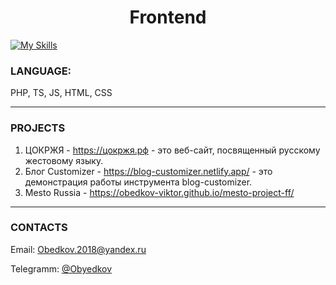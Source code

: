 <center>
<h1>Frontend</h1>
</center>

[![My Skills](https://skillicons.dev/icons?i=js,html,css,tailwind,bootstrap,github,gitlab,linux,redux,ts,webstorm,phpstorm,php,mysql)](https://skillicons.dev)

### LANGUAGE: 
PHP, TS, JS, HTML, CSS
***

### PROJECTS

1. ЦОКРЖЯ - https://цокржя.рф - это веб-сайт, посвященный русскому жестовому языку.
2. Блог Customizer - https://blog-customizer.netlify.app/ - это демонстрация работы инструмента blog-customizer.
3. Mesto Russia - https://obedkov-viktor.github.io/mesto-project-ff/
***


### CONTACTS

 Email: [Obedkov.2018@yandex.ru](mailto:obedkov.2018@yandex.ru)

 Telegramm: [@Obyedkov](https://t.me/Obyedkov)
